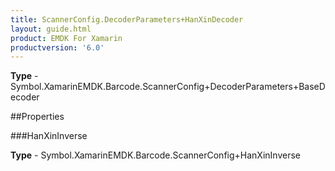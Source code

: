 ```yaml
---
title: ScannerConfig.DecoderParameters+HanXinDecoder
layout: guide.html
product: EMDK For Xamarin 
productversion: '6.0' 
---
```


    

**Type** - Symbol.XamarinEMDK.Barcode.ScannerConfig+DecoderParameters+BaseDecoder

##Properties

###HanXinInverse

        

**Type** - Symbol.XamarinEMDK.Barcode.ScannerConfig+HanXinInverse
